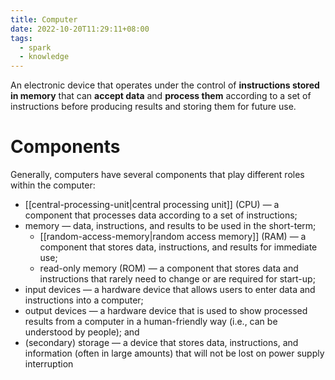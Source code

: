 ```yaml
---
title: Computer
date: 2022-10-20T11:29:11+08:00
tags:
  - spark
  - knowledge
---
```


An electronic device that operates under the control of **instructions stored in memory** that can **accept data** and **process them** according to a set of instructions before producing results and storing them for future use.

# Components

Generally, computers have several components that play different roles within the computer:

- [[central-processing-unit|central processing unit]] (CPU) — a component that processes data according to a set of instructions;
- memory — data, instructions, and results to be used in the short-term;
	- [[random-access-memory|random access memory]] (RAM) — a component that stores data, instructions, and results for immediate use;
	- read-only memory (ROM) — a component that stores data and instructions that rarely need to change or are required for start-up;
- input devices — a hardware device that allows users to enter data and instructions into a computer;
- output devices — a hardware device that is used to show processed results from a computer in a  human-friendly way (i.e., can be understood by people); and
- (secondary) storage — a device that stores data, instructions, and information (often in large amounts) that will not be lost on power supply interruption
